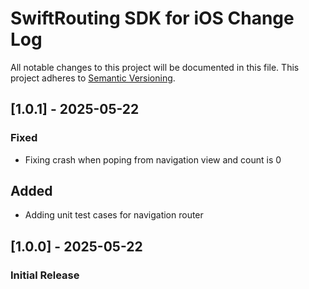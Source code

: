 
# SwiftRouting SDK for iOS Change Log
All notable changes to this project will be documented in this file.
This project adheres to [Semantic Versioning](http://semver.org/).

## [1.0.1] - 2025-05-22
### Fixed
- Fixing crash when poping from navigation view and count is 0 

## Added
- Adding unit test cases for navigation router 


## [1.0.0] - 2025-05-22
### Initial Release
